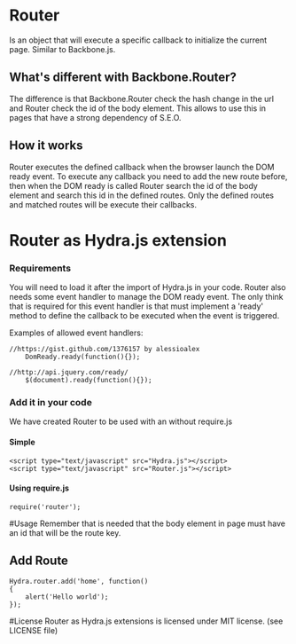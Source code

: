 # Router
Is an object that will execute a specific callback to initialize the current page. Similar to Backbone.js.
## What's different with Backbone.Router?
The difference is that Backbone.Router check the hash change in the url and Router check the id of the body element.
This allows to use this in pages that have a strong dependency of S.E.O.
## How it works
Router executes the defined callback when the browser launch the DOM ready event.
To execute any callback you need to add the new route before, then when the DOM ready is called Router search the id of the body element and search this id in the defined routes.
Only the defined routes and matched routes will be execute their callbacks.
# Router as Hydra.js extension
### Requirements
You will need to load it after the import of Hydra.js in your code.
Router also needs some event handler to manage the DOM ready event.
The only think that is required for this event handler is that must implement a 'ready' method to define the callback to be executed when the event is triggered.

Examples of allowed event handlers:

	//https://gist.github.com/1376157 by alessioalex
		DomReady.ready(function(){});

	//http://api.jquery.com/ready/
		$(document).ready(function(){});
### Add it in your code
We have created Router to be used with an without require.js
#### Simple
	<script type="text/javascript" src="Hydra.js"></script>
	<script type="text/javascript" src="Router.js"></script>
#### Using require.js
	require('router');
#Usage
Remember that is needed that the body element in page must have an id that will be the route key.
## Add Route
	Hydra.router.add('home', function()
	{
		alert('Hello world');
	});
#License
Router as Hydra.js extensions is licensed under MIT license. (see LICENSE file)
